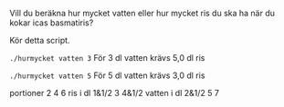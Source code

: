 Vill du beräkna hur mycket vatten eller hur mycket ris du ska ha när du kokar icas basmatiris?

Kör detta script.

`./hurmycket vatten 3`
För 3 dl vatten krävs 5,0 dl ris

`./hurmycket vatten 5`
För 5 dl vatten krävs 3,0 dl ris

portioner				2				4			6
ris			i dl		1&1/2		3			4&1/2
vatten	i dl		2&1/2		5			7

